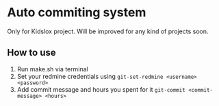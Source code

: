 # Auto commiting system

Only for Kidslox project. Will be improved for any kind of projects soon.

## How to use

1. Run make.sh via terminal
2. Set your redmine credentials using ```git-set-redmine <username> <password>```
3. Add commit message and hours you spent for it ```git-commit <commit-message> <hours>```
